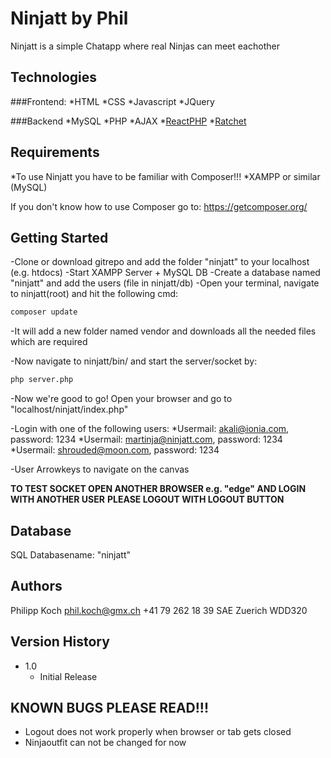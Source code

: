 # Ninjatt by Phil

Ninjatt is a simple Chatapp where real Ninjas can meet eachother

## Technologies

###Frontend:
*HTML
*CSS
*Javascript
*JQuery

###Backend
*MySQL
*PHP
*AJAX
*[ReactPHP][1]
*[Ratchet][2]

[1]: https://reactphp.org/ "ReactPHP"
[2]: http://socketo.me/ "Ratchet Websocket"

## Requirements

*To use Ninjatt you have to be familiar with Composer!!!
*XAMPP or similar (MySQL)

If you don't know how to use Composer go to: https://getcomposer.org/
## Getting Started

-Clone or download gitrepo and add the folder "ninjatt" to your localhost (e.g. htdocs)
-Start XAMPP Server + MySQL DB
-Create a database named "ninjatt" and add the users (file in ninjatt/db)
-Open your terminal, navigate to ninjatt(root) and hit the following cmd:

```bash
composer update
```
-It will add a new folder named vendor and downloads all the needed files which are required

-Now navigate to ninjatt/bin/ and start the server/socket by:

```bash
php server.php
```

-Now we're good to go! Open your browser and go to "localhost/ninjatt/index.php"

-Login with one of the following users:
*Usermail: akali@ionia.com, password: 1234
*Usermail: martinja@ninjatt.com, password: 1234
*Usermail: shrouded@moon.com, password: 1234

-User Arrowkeys to navigate on the canvas

**TO TEST SOCKET OPEN ANOTHER BROWSER e.g. "edge" AND LOGIN WITH ANOTHER USER**
**PLEASE LOGOUT WITH LOGOUT BUTTON**

## Database

SQL Databasename: "ninjatt"

## Authors

Philipp Koch phil.koch@gmx.ch +41 79 262 18 39 SAE Zuerich WDD320

## Version History

* 1.0
    * Initial Release

## KNOWN BUGS PLEASE READ!!!

- Logout does not work properly when browser or tab gets closed
- Ninjaoutfit can not be changed for now